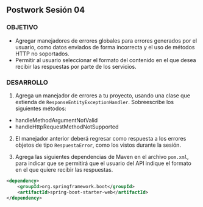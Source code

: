 ## Postwork Sesión 04

### OBJETIVO
- Agregar manejadores de errores globales para errores generados por el usuario, como datos enviados de forma incorrecta y el uso de métodos HTTP no soportados.
- Permitir al usuario seleccionar el formato del contenido en el que desea recibir las respuestas por parte de los servicios.

### DESARROLLO
1. Agrega un manejador de errores a tu proyecto, usando una clase que extienda de `ResponseEntityExceptionHandler`. Sobreescribe los siguientes métodos:
- handleMethodArgumentNotValid
- handleHttpRequestMethodNotSupported 

2. El manejador anterior deberá regresar como respuesta a los errores objetos de tipo `RespuestaError`, como los vistos durante la sesión.

3. Agrega las siguientes dependencias de Maven en el archivo `pom.xml`, para indicar que se permitirá que el usuario del API indique el formato en el que quiere recibir las respuestas.

```xml
<dependency>
	<groupId>org.springframework.boot</groupId>
    <artifactId>spring-boot-starter-web</artifactId>
</dependency>
```



